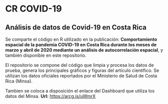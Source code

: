 # CR COVID-19

## Análisis de datos de Covid-19 en Costa Rica

Se comparte el código en R utilizado en la publicación: **Comportamiento espacial de la pandemia COVID-19 en Costa Rica durante los meses de marzo y abril de 2020 mediante un análisis de autocorrelación espacial**, y también disponible en este repositorio.

El repositorio se compone del código que limpia y procesa los datos de prueba, genera los principales gráficos y figuras del artículo científico. Se utilizan los datos oficiales reportados por el Ministerio de Salud de Costa Rica (Minsa). 

Tambien se coloca a disposición el enlace del Dashboard que utiliza los datos del Minsa. **Url:** https://arcg.is/uWmrX
